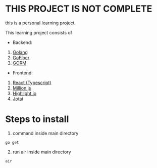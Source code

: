 # THIS PROJECT IS NOT COMPLETE

this is a personal learning project.

This learning project consists of

- Backend:

1. [Golang](https://go.dev/)
2. [GoFiber](https://gofiber.io/)
3. [GORM](https://gorm.io/index.html)

- Frontend:

1. [React (Typescript)](https://react.dev/)
2. [Million.js](https://million.dev/)
3. [Highlight.io](https://www.highlight.io/)
4. [Jotai](https://jotai.org/)

# Steps to install

1. command inside main directory

```
go get
```

2. run air inside main directory

```
air
```

